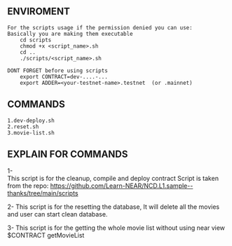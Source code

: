 ENVIROMENT
----------
    For the scripts usage if the permission denied you can use:
    Basically you are making them executable
        cd scripts
        chmod +x <script_name>.sh 
        cd ..
        ./scripts/<script_name>.sh

    DONT FORGET before using scripts
        export CONTRACT=dev-....-...
        export ADDER=<your-testnet-name>.testnet  (or .mainnet)

COMMANDS
---------

    1.dev-deploy.sh             
    2.reset.sh
    3.movie-list.sh

EXPLAIN FOR COMMANDS
----------

1-  
    This script is for the cleanup, compile and deploy contract
    Script is taken from the repo:
        https://github.com/Learn-NEAR/NCD.L1.sample--thanks/tree/main/scripts
        
2-
    This script is for the resetting the database,
    It will delete all the movies and user can start clean database.

3-
    This script is for the getting the whole movie list without using
    near view $CONTRACT getMovieList 
